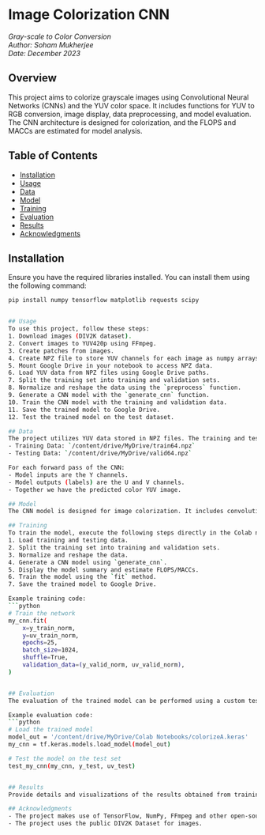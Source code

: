 # Image Colorization CNN
*Gray-scale to Color Conversion*  
*Author: Soham Mukherjee*  
*Date: December 2023*

## Overview
This project aims to colorize grayscale images using Convolutional Neural Networks (CNNs) and the YUV color space. It includes functions for YUV to RGB conversion, image display, data preprocessing, and model evaluation. The CNN architecture is designed for colorization, and the FLOPS and MACCs are estimated for model analysis.

## Table of Contents
- [Installation](#installation)
- [Usage](#usage)
- [Data](#data)
- [Model](#model)
- [Training](#training)
- [Evaluation](#evaluation)
- [Results](#results)
- [Acknowledgments](#acknowledgments)

## Installation
Ensure you have the required libraries installed. You can install them using the following command:
```bash
pip install numpy tensorflow matplotlib requests scipy


## Usage
To use this project, follow these steps:
1. Download images (DIV2K dataset).
2. Convert images to YUV420p using FFmpeg.
3. Create patches from images.
4. Create NPZ file to store YUV channels for each image as numpy arrays.
5. Mount Google Drive in your notebook to access NPZ data.
6. Load YUV data from NPZ files using Google Drive paths.
7. Split the training set into training and validation sets.
8. Normalize and reshape the data using the `preprocess` function.
9. Generate a CNN model with the `generate_cnn` function.
10. Train the CNN model with the training and validation data.
11. Save the trained model to Google Drive.
12. Test the trained model on the test dataset.

## Data
The project utilizes YUV data stored in NPZ files. The training and testing data paths are defined as follows:
- Training Data: `/content/drive/MyDrive/train64.npz`
- Testing Data: `/content/drive/MyDrive/valid64.npz`

For each forward pass of the CNN:
- Model inputs are the Y channels.
- Model outputs (labels) are the U and V channels.
- Together we have the predicted color YUV image.

## Model
The CNN model is designed for image colorization. It includes convolutional layers with varying filter sizes and strides. The architecture is defined in the `generate_cnn` function.

## Training
To train the model, execute the following steps directly in the Colab notebook:
1. Load training and testing data.
2. Split the training set into training and validation sets.
3. Normalize and reshape the data.
4. Generate a CNN model using `generate_cnn`.
5. Display the model summary and estimate FLOPS/MACCs.
6. Train the model using the `fit` method.
7. Save the trained model to Google Drive.

Example training code:
```python
# Train the network
my_cnn.fit(
    x=y_train_norm,
    y=uv_train_norm,
    epochs=25,
    batch_size=1024,
    shuffle=True,
    validation_data=(y_valid_norm, uv_valid_norm),
)


## Evaluation
The evaluation of the trained model can be performed using a custom testing function on the test set. The function `test_my_cnn` preprocesses the test data, generates UV colors using the trained model, and displays the results using the `display3` function directly in the Colab notebook.

Example evaluation code:
```python
# Load the trained model
model_out = '/content/drive/MyDrive/Colab Notebooks/colorizeA.keras'
my_cnn = tf.keras.models.load_model(model_out)

# Test the model on the test set
test_my_cnn(my_cnn, y_test, uv_test)


## Results
Provide details and visualizations of the results obtained from training and evaluation.

## Acknowledgments
- The project makes use of TensorFlow, NumPy, FFmpeg and other open-source libraries.
- The project uses the public DIV2K Dataset for images.
